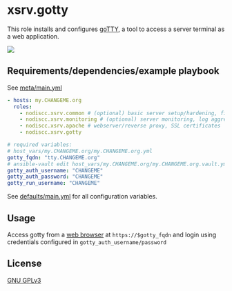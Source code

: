 # xsrv.gotty

This role installs and configures [goTTY](https://github.com/sorenisanerd/gotty), a tool to access a server terminal as a web application.


[![](https://raw.githubusercontent.com/sorenisanerd/gotty/master/screenshot.gif)](https://raw.githubusercontent.com/sorenisanerd/gotty/master/screenshot.gif)

## Requirements/dependencies/example playbook

See [meta/main.yml](meta/main.yml)

```yaml
- hosts: my.CHANGEME.org
  roles:
    - nodiscc.xsrv.common # (optional) basic server setup/hardening, firewall, bruteforce prvention
    - nodiscc.xsrv.monitoring # (optional) server monitoring, log aggregation
    - nodiscc.xsrv.apache # webserver/reverse proxy, SSL certificates
    - nodiscc.xsrv.gotty

# required variables:
# host_vars/my.CHANGEME.org/my.CHANGEME.org.yml
gotty_fqdn: "tty.CHANGEME.org"
# ansible-vault edit host_vars/my.CHANGEME.org/my.CHANGEME.org.vault.yml
gotty_auth_username: "CHANGEME"
gotty_auth_password: "CHANGEME"
gotty_run_username: "CHANGEME"
```

See [defaults/main.yml](defaults/main.yml) for all configuration variables.


## Usage

Access gotty from a [web browser](https://www.mozilla.org/en-US/firefox/) at `https://$gotty_fqdn` and login using credentials configured in `gotty_auth_username/password`

<!--
### Troubleshooting
### Backups
## References/Documentation
-->

## License

[GNU GPLv3](../../LICENSE)

